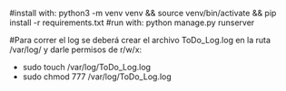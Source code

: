 #install with: python3 -m venv venv && source venv/bin/activate && pip install -r requirements.txt 
#run with: python manage.py runserver

#Para correr el log se deberá crear el archivo ToDo_Log.log en la ruta /var/log/ y darle permisos de r/w/x:
- sudo touch /var/log/ToDo_Log.log 
- sudo chmod 777 /var/log/ToDo_Log.log